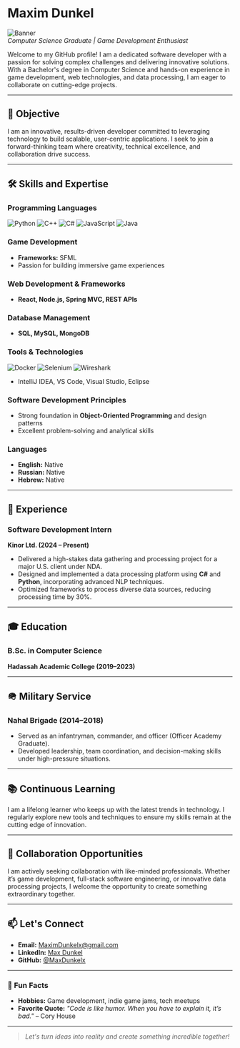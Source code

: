 # Maxim Dunkel

![Banner](https://via.placeholder.com/1200x300.png?text=Maxim+Dunkel)  
*Computer Science Graduate | Game Development Enthusiast*

Welcome to my GitHub profile! I am a dedicated software developer with a passion for solving complex challenges and delivering innovative solutions. With a Bachelor's degree in Computer Science and hands-on experience in game development, web technologies, and data processing, I am eager to collaborate on cutting-edge projects.

---

## 🚀 Objective

I am an innovative, results-driven developer committed to leveraging technology to build scalable, user-centric applications. I seek to join a forward-thinking team where creativity, technical excellence, and collaboration drive success.

---

## 🛠️ Skills and Expertise

### Programming Languages
![Python](https://img.shields.io/badge/Python-3670A0?style=for-the-badge&logo=python&logoColor=ffdd54)
![C++](https://img.shields.io/badge/C++-00599C?style=for-the-badge&logo=c%2B%2B&logoColor=white)
![C#](https://img.shields.io/badge/C%23-239120?style=for-the-badge&logo=csharp&logoColor=white)
![JavaScript](https://img.shields.io/badge/JavaScript-F7DF1E?style=for-the-badge&logo=javascript&logoColor=black)
![Java](https://img.shields.io/badge/Java-007396?style=for-the-badge&logo=java&logoColor=white)

### Game Development
- **Frameworks:** SFML  
- Passion for building immersive game experiences

### Web Development & Frameworks
- **React, Node.js, Spring MVC, REST APIs**

### Database Management
- **SQL, MySQL, MongoDB**

### Tools & Technologies
![Docker](https://img.shields.io/badge/Docker-2496ED?style=for-the-badge&logo=docker&logoColor=white)
![Selenium](https://img.shields.io/badge/Selenium-43B02A?style=for-the-badge&logo=selenium&logoColor=white)
![Wireshark](https://img.shields.io/badge/Wireshark-1679A7?style=for-the-badge&logo=wireshark&logoColor=white)
- IntelliJ IDEA, VS Code, Visual Studio, Eclipse

### Software Development Principles
- Strong foundation in **Object-Oriented Programming** and design patterns  
- Excellent problem-solving and analytical skills

### Languages
- **English:** Native  
- **Russian:** Native  
- **Hebrew:** Native

---

## 💼 Experience

### Software Development Intern  
**Kinor Ltd. (2024 – Present)**  
- Delivered a high-stakes data gathering and processing project for a major U.S. client under NDA.
- Designed and implemented a data processing platform using **C#** and **Python**, incorporating advanced NLP techniques.
- Optimized frameworks to process diverse data sources, reducing processing time by 30%.

---

## 🎓 Education

### B.Sc. in Computer Science  
**Hadassah Academic College (2019–2023)**

---

## 🪖 Military Service

### Nahal Brigade (2014–2018)  
- Served as an infantryman, commander, and officer (Officer Academy Graduate).
- Developed leadership, team coordination, and decision-making skills under high-pressure situations.

---

## 📚 Continuous Learning

I am a lifelong learner who keeps up with the latest trends in technology. I regularly explore new tools and techniques to ensure my skills remain at the cutting edge of innovation.

---

## 🤝 Collaboration Opportunities

I am actively seeking collaboration with like-minded professionals. Whether it’s game development, full-stack software engineering, or innovative data processing projects, I welcome the opportunity to create something extraordinary together.

---

## 📫 Let's Connect

- **Email:** [MaximDunkelx@gmail.com](mailto:MaximDunkelx@gmail.com)
- **LinkedIn:** [Max Dunkel](https://linkedin.com/in/max-dunkel-6096b3281/)
- **GitHub:** [@MaxDunkelx](https://github.com/MaxDunkelx)

---

### 🌟 Fun Facts
- **Hobbies:** Game development, indie game jams, tech meetups  
- **Favorite Quote:** *"Code is like humor. When you have to explain it, it’s bad."* – Cory House

---

> *Let's turn ideas into reality and create something incredible together!*

